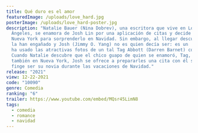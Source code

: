 ```yaml
---
title: Qué duro es el amor
featuredImage: /uploads/love_hard.jpg
posterImage: /uploads/love_hard-poster.jpg
description: "Natalie Bauer (Nina Dobrev), una escritora que vive en Los
  Ángeles, se enamora de Josh Lin por una aplicación de citas y decide viajar a
  Nueva York para sorprenderlo en Navidad. Sin embargo, al llegar descubre que
  la han engañado y Josh (Jimmy O. Yang) no es quien decía ser: es un 'nerd' que
  ha usado las atractivas fotos de un tal Tag Abbott (Darren Barnet) como cebo.
  Cuando Natalie descubre que el chico guapo de quien se enamoró, Tag, vive
  también en Nueva York, Josh se ofrece a prepararles una cita con él si ella
  finge ser su novia durante las vacaciones de Navidad."
release: "2021"
view: 12-22-2021
code: "10090"
genre: Comedia
ranking: "6"
trailer: https://www.youtube.com/embed/MQsr45LimN8
tags:
  - comedia
  - romance
  - navidad
---
```

